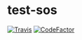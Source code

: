 # test-sos
[![Travis](https://img.shields.io/travis/ShinyArceus1/test-sos.svg?style=for-the-badge)](https://travis-ci.org/ShinyArceus1/test-sos) [![CodeFactor](https://www.codefactor.io/repository/github/shinyarceus1/test-sos/badge/master?style=for-the-badge)](https://www.codefactor.io/repository/github/shinyarceus1/test-sos/overview/master)
